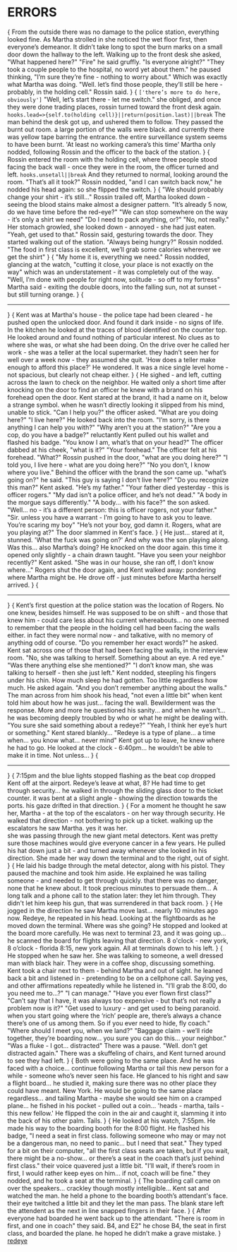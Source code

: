 # ERRORS
{
From the outside there was no damage to the police station, everything looked fine.
As Martha strolled in she noticed the wet floor first, then everyone’s demeanor.
It didn’t take long to spot the burn marks on a small door down the hallway to the left.
Walking up to the front desk she asked, "What happened here?"
"Fire"
he said gruffly.
"Is everyone alright?"
"They took a couple people to the hospital, no word yet about them."
he paused thinking, "I’m sure they’re fine - nothing to worry about."
Which was exactly what Martha was doing.
"Well.
let’s find those people, they’ll still be here - probably, in the holding cell."
Rossin said.
}
{
`['there’s more to do here, obviously']`
"Well, let’s start there - let me switch."
she obliged, and once they were done trading places, rossin turned toward the front desk again.
`hooks.lead=>{self.to(holding cell)}||return(position.last)||break`
The man behind the desk got up, and ushered them to follow.
They passed the burnt out room. 
a large portion of the walls were black.
and currently there was yellow tape barring the entrance. 
the entire surveillance system seems to have been burnt.
'At least no working camera’s this time' 
Martha only nodded, following Rossin and the officer to the back of the station.
}
{
Rossin entered the room with the holding cell, where three people stood facing the back wall - once they were in the room, the officer turned and left.
`hooks.unsetall||break`
And they returned to normal, looking around the room.
"That’s all it took?"
Rossin nodded, "and I can switch back now,"
he nodded his head again: so she flipped the switch.
}
{
"We should probably change your shirt - it’s still..."
Rossin trailed off, Martha looked down - seeing the blood stains make almost a designer pattern.
"It’s already 5 now, do we have time before the red-eye?"
"We can stop somewhere on the way - it’s only a shirt we need"
"Do I need to pack anything, or?"
"No, not really."
Her stomach growled, she looked down - annoyed - she had just eaten.
"Yeah, get used to that."
Rossin said, gesturing towards the door.
They started walking out of the station.
"Always being hungry?"
Rossin nodded.
"The food in first class is excellent, we’ll grab some calories wherever we get the shirt"
}
{
"My home it is, everything we need."
Rossin nodded, glancing at the watch, "cutting it close, your place is not exactly on the way"
which was an understatement - it was completely out of the way.
"Well, I’m done with people for right now, solitude - so off to my fortress"
Martha said - exiting the double doors, into the falling sun, not at sunset - but still turning orange.
}
{
****
}
{
Kent was at Martha's house - the police tape had been cleared - he pushed open the unlocked door.
And found it dark inside - no signs of life.
In the kitchen he looked at the traces of blood identified on the counter top.
He looked around and found nothing of particular interest.
No clues as to where she was, or what she had been doing.
On the drive over he called her work - she was a teller at the local supermarket. 
they hadn’t seen her for well over a week now - they assumed she quit.
'How does a teller make enough to afford this place?'
He wondered.
It was a nice single level home - not spacious, but clearly not cheap either.
}
{
He sighed - and left, cutting across the lawn to check on the neighbor.
He waited only a short time after knocking on the door to find an officer he knew with a brand on his forehead open the door.
Kent stared at the brand, it had a name on it, below a strange symbol. 
when he wasn’t directly looking it slipped from his mind, unable to stick.
"Can I help you?"
the officer asked.
"What are you doing here?"
"I live here?"
He looked back into the room.
"I’m sorry, is there anything I can help you with?"
"Why aren’t you at the station?"
"Are you a cop, do you have a badge?"
reluctantly Kent pulled out his wallet and flashed his badge.
"You know I am, what’s that on your head?"
The officer dabbed at his cheek, 
"what is it?"
"Your forehead."
The officer felt at his forehead.
"What?"
Rossin pushed in the door, 
"what are you doing here?"
"I told you, I live here - what are you doing here?"
"No you don’t, I know where you live."
Behind the officer with the brand the son came up.
"what’s going on?"
he said.
"This guy is saying I don’t live here?"
"Do you recognize this man?"
Kent asked.
"He’s my father."
"Your father died yesterday - this is officer rogers."
"My dad isn’t a police officer, and he’s not dead."
"A body in the morgue says differently."
"A body...
with his face?"
the son asked.
"Well...
no - it’s a different person: this is officer rogers, not your father."
"Sir.
unless you have a warrant - I’m going to have to ask you to leave.
You’re scaring my boy"
"He’s not your boy, god damn it.
Rogers, what are you playing at?"
The door slammed in Kent's face.
}
{
He just...
stared at it, stunned.
'What the fuck was going on?'
And why was the son playing along.
Was this...
also Martha’s doing? 
He knocked on the door again. 
this time it opened only slightly - a chain drawn taught.
"Have you seen your neighbor recently?"
Kent asked.
"She was in our house, she ran off, I don’t know where..."
Rogers shut the door again, and Kent walked away: pondering where Martha might be.
He drove off - just minutes before Martha herself arrived.
}
{
***
}
{
Kent’s first question at the police station was the location of Rogers.
No one knew, besides himself.
He was supposed to be on shift - and those that knew him - could care less about his current whereabouts...
no one seemed to remember that the people in the holding cell had been facing the walls either. 
in fact they were normal now - and talkative, with no memory of anything odd of course.
"Do you remember her exact words?"
he asked.
Kent sat across one of those that had been facing the walls, in the interview room.
"No, she was talking to herself.
Something about an eye.
A red eye."
"Was there anything else she mentioned?"
"I don’t know man, she was talking to herself - then she just left."
Kent nodded, steepling his fingers under his chin.
How much sleep he had gotten.
Too little regardless how much.
He asked again.
"And you don’t remember anything about the walls."
The man across from him shook his head, 
"not even a little bit"
when kent told him about how he was just...
facing the wall.
Bewilderment was the response.
More and more he questioned his sanity...
and when he wasn’t...
he was becoming deeply troubled by who or what he might be dealing with.
"You sure she said something about a redeye?"
"Yeah, I think her eye’s hurt or something."
Kent stared blankly...
"Redeye is a type of plane...
a time when...
you know what...
never mind"
Kent got up to leave, he knew where he had to go.
He looked at the clock - 6:40pm...
he wouldn’t be able to make it in time.
Not unless...
}
{
****
}
{
7:15pm and the blue lights stopped flashing as the beat cop dropped Kent off at the airport.
Redeye’s leave at what, 8? 
He had time to get through security...
he walked in through the sliding glass door to the ticket counter. 
it was bent at a slight angle - showing the direction towards the ports. 
his gaze drifted in that direction.
}
{
For a moment he thought he saw her, Martha - at the top of the escalators - on her way through security.
He walked that direction - not bothering to pick up a ticket. 
walking up the escalators he saw Martha. 
yes it was her.  
she was passing through the new giant metal detectors. 
Kent was pretty sure those machines would give everyone cancer in a few years.
He pulled his hat down just a bit - and turned away whenever she looked in his direction.
She made her way down the terminal and to the right, out of sight.
}
{
He laid his badge through the metal detector, along with his pistol.
They paused the machine and took him aside.
He explained he was tailing someone - and needed to get through quickly. 
that there was no danger, none that he knew about.
It took precious minutes to persuade them...
A long talk and  a phone call to the station later: they let him through.
They didn't let him keep his gun, that was surrendered in that back room.
}
{
He jogged in the direction he saw Martha move last...
nearly 10 minutes ago now.
Redeye, he repeated in his head.
Looking at the flightboards as he moved down the terminal.
Where was she going? He stopped and looked at the board more carefully.
He was next to terminal 23, and it was going up...
he scanned the board for flights leaving that direction.
8 o'clock - new york, 8 o’clock - florida 8:15, new york again.
All at terminals down to his left.
}
{
He stopped when he saw her.
She was talking to someone, a well dressed man with black hair.
They were in a coffee shop, discussing something.
Kent took a chair next to them - behind Martha and out of sight. 
he leaned back a bit and listened in - pretending to be on a cellphone call.
Saying yes, and other affirmations repeatedly while he listened in.
"I’ll grab the 8:00, do you need me to...?"
"I can manage."
"Have you ever flown first class?"
"Can’t say that I have, it was always too expensive - but that’s not really a problem now is it?"
"Get used to luxury - and get used to being paranoid. 
when you start going where the ‘rich’ people are, there’s always a chance there’s one of us among them. 
So if you ever need to hide, fly coach."
"Where should I meet you, when we land?"
"Baggage claim - we’ll ride together, they’re boarding now...
you sure you can do this...
your neighbor."
"Was a fluke - I got...
distracted"
There was a pause.
"Well.
don’t get distracted again."
There was a skuffeling of chairs, and Kent turned around to see they had left.
}
{
Both were going to the same place.
And he was faced with a choice...
continue following Martha or tail this new person for a while - someone who’s never seen his face.
He glanced to his right and saw a flight board...
he studied it, making sure there was no other place they could have meant.
New York.
He would be going to the same place regardless...
and tailing Martha - maybe she would see him on a cramped plane...
he fished in his pocket - pulled out a coin...
'heads - martha, tails - this new fellow.'
He flipped the coin in the air and caught it, slamming it into the back of his other palm.
Tails.
}
{
He looked at his watch, 7:55pm.
He made his way to the boarding booth for the 8:00 flight.
He flashed his badge, 
"I need a seat in first class. 
following someone who may or may not be a dangerous man, no need to panic...
but I need that seat."
They typed for a bit on their computer, 
"all the first class seats are taken, but if you wait, there might be a no-show...
or there’s a seat in the coach that’s just behind first class."
their voice quavered just a little bit.
"I’ll wait, if there’s room in first, I would rather keep eyes on him...
if not, coach will be fine."
they nodded, and he took a seat at the terminal.
}
{
The boarding call came on over the speakers...
crackley though mostly intelligible...
Kent sat and watched the man. 
he held a phone to the boarding booth’s attendant's face. 
their eye twitched a little bit and they let the man pass.
The blank stare left the attendent as the next in line snapped fingers in their face.
}
{
After everyone had boarded he went back up to the attendant.
"There is room in first, and one in coach"
they said.
B4, and E2"
he chose B4, the seat in first class, and boarded the plane. 
he hoped he didn’t make a grave mistake.
}
[redeye](redeye.md)
